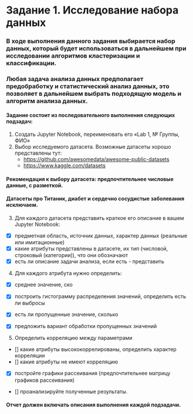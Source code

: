 # Задание 1. Исследование набора данных

### В ходе выполнения данного задания выбирается набор данных, который будет использоваться в дальнейшем при исследовании алгоритмов кластеризации и классификации. 

### Любая задача анализа данных предполагает предобработку и статистический анализ данных, это позволяет в дальнейшем выбрать подходящую модель и алгоритм анализа данных.

#### Задание состоит из последовательного выполнения следующих подзадач:

1. Создать Jupyter Notebook, переименовать его «Lab 1, № Группы, ФИО»
2. Выбор исследуемого датасета. Возможные датасеты хорошо представлены тут:
	* https://github.com/awesomedata/awesome-public-datasets
    * https://www.kaggle.com/datasets

#### Рекомендация к выбору датасета: предпочтительнее числовые данные, с разметкой.
#### Датасеты про Титаник, диабет и сердечно сосудистые заболевания исключаем.

3. Для каждого датасета представить краткое его описание в вашем Jupyter Notebook: 
- [x] предметная область, источник данных, характер данных (реальные или имитационные)
- [x] какие атрибуты представлены в датасете, их тип (числовой, строковый (категории)), что они обозначают 
- [x] есть ли описание задачи анализа, если есть - представить

4. Для каждого атрибута нужно определить:
- [x] среднее значение, ско
- [x] построить гистограмму распределения значений, определить есть ли выбросы 
- [x] есть ли пропущенные значение, сколько
- [x] предложить вариант обработки пропущенных значений
   

5. Определить корреляцию между параметрами
- [] какие атрибуты высококоррелированы, определить характер корреляции 
- [] какие атрибуты не имеют корреляцию
- [x] постройте графики рассеивания (предпочтительнее матрицу графиков рассеивания)
- [] проанализируйте полученные результаты.

#### Отчет должен включать описания выполнения каждой подзадачи.